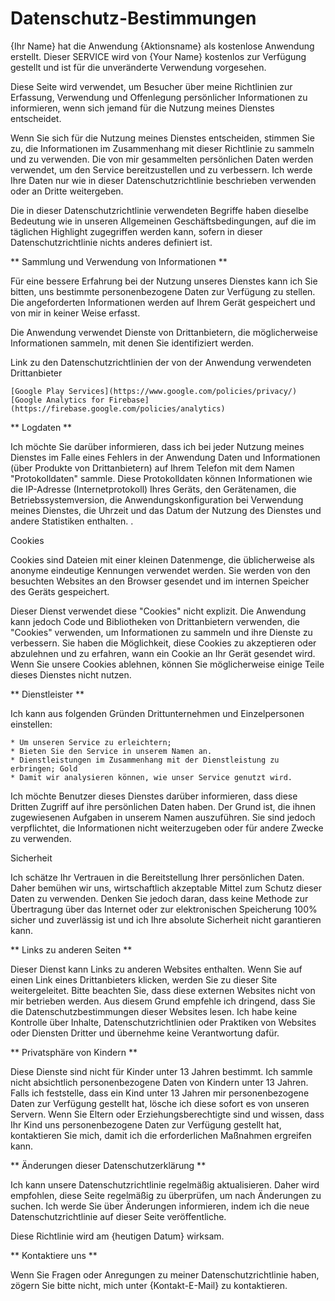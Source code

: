 
# Datenschutz-Bestimmungen

{Ihr Name} hat die Anwendung {Aktionsname} als kostenlose Anwendung erstellt. Dieser SERVICE wird von {Your Name} kostenlos zur Verfügung gestellt und ist für die unveränderte Verwendung vorgesehen.

Diese Seite wird verwendet, um Besucher über meine Richtlinien zur Erfassung, Verwendung und Offenlegung persönlicher Informationen zu informieren, wenn sich jemand für die Nutzung meines Dienstes entscheidet.

Wenn Sie sich für die Nutzung meines Dienstes entscheiden, stimmen Sie zu, die Informationen im Zusammenhang mit dieser Richtlinie zu sammeln und zu verwenden. Die von mir gesammelten persönlichen Daten werden verwendet, um den Service bereitzustellen und zu verbessern. Ich werde Ihre Daten nur wie in dieser Datenschutzrichtlinie beschrieben verwenden oder an Dritte weitergeben.

Die in dieser Datenschutzrichtlinie verwendeten Begriffe haben dieselbe Bedeutung wie in unseren Allgemeinen Geschäftsbedingungen, auf die im täglichen Highlight zugegriffen werden kann, sofern in dieser Datenschutzrichtlinie nichts anderes definiert ist.

** Sammlung und Verwendung von Informationen **

Für eine bessere Erfahrung bei der Nutzung unseres Dienstes kann ich Sie bitten, uns bestimmte personenbezogene Daten zur Verfügung zu stellen. Die angeforderten Informationen werden auf Ihrem Gerät gespeichert und von mir in keiner Weise erfasst.

Die Anwendung verwendet Dienste von Drittanbietern, die möglicherweise Informationen sammeln, mit denen Sie identifiziert werden.

Link zu den Datenschutzrichtlinien der von der Anwendung verwendeten Drittanbieter

    [Google Play Services](https://www.google.com/policies/privacy/)
    [Google Analytics for Firebase](https://firebase.google.com/policies/analytics)

** Logdaten **

Ich möchte Sie darüber informieren, dass ich bei jeder Nutzung meines Dienstes im Falle eines Fehlers in der Anwendung Daten und Informationen (über Produkte von Drittanbietern) auf Ihrem Telefon mit dem Namen "Protokolldaten" sammle. Diese Protokolldaten können Informationen wie die IP-Adresse (Internetprotokoll) Ihres Geräts, den Gerätenamen, die Betriebssystemversion, die Anwendungskonfiguration bei Verwendung meines Dienstes, die Uhrzeit und das Datum der Nutzung des Dienstes und andere Statistiken enthalten. .

Cookies

Cookies sind Dateien mit einer kleinen Datenmenge, die üblicherweise als anonyme eindeutige Kennungen verwendet werden. Sie werden von den besuchten Websites an den Browser gesendet und im internen Speicher des Geräts gespeichert.

Dieser Dienst verwendet diese "Cookies" nicht explizit. Die Anwendung kann jedoch Code und Bibliotheken von Drittanbietern verwenden, die "Cookies" verwenden, um Informationen zu sammeln und ihre Dienste zu verbessern. Sie haben die Möglichkeit, diese Cookies zu akzeptieren oder abzulehnen und zu erfahren, wann ein Cookie an Ihr Gerät gesendet wird. Wenn Sie unsere Cookies ablehnen, können Sie möglicherweise einige Teile dieses Dienstes nicht nutzen.

** Dienstleister **

Ich kann aus folgenden Gründen Drittunternehmen und Einzelpersonen einstellen:

    * Um unseren Service zu erleichtern;
    * Bieten Sie den Service in unserem Namen an.
    * Dienstleistungen im Zusammenhang mit der Dienstleistung zu erbringen; Gold
    * Damit wir analysieren können, wie unser Service genutzt wird.

Ich möchte Benutzer dieses Dienstes darüber informieren, dass diese Dritten Zugriff auf ihre persönlichen Daten haben. Der Grund ist, die ihnen zugewiesenen Aufgaben in unserem Namen auszuführen. Sie sind jedoch verpflichtet, die Informationen nicht weiterzugeben oder für andere Zwecke zu verwenden.

Sicherheit

Ich schätze Ihr Vertrauen in die Bereitstellung Ihrer persönlichen Daten. Daher bemühen wir uns, wirtschaftlich akzeptable Mittel zum Schutz dieser Daten zu verwenden. Denken Sie jedoch daran, dass keine Methode zur Übertragung über das Internet oder zur elektronischen Speicherung 100% sicher und zuverlässig ist und ich Ihre absolute Sicherheit nicht garantieren kann.

** Links zu anderen Seiten **

Dieser Dienst kann Links zu anderen Websites enthalten. Wenn Sie auf einen Link eines Drittanbieters klicken, werden Sie zu dieser Site weitergeleitet. Bitte beachten Sie, dass diese externen Websites nicht von mir betrieben werden. Aus diesem Grund empfehle ich dringend, dass Sie die Datenschutzbestimmungen dieser Websites lesen. Ich habe keine Kontrolle über Inhalte, Datenschutzrichtlinien oder Praktiken von Websites oder Diensten Dritter und übernehme keine Verantwortung dafür.

** Privatsphäre von Kindern **

Diese Dienste sind nicht für Kinder unter 13 Jahren bestimmt. Ich sammle nicht absichtlich personenbezogene Daten von Kindern unter 13 Jahren. Falls ich feststelle, dass ein Kind unter 13 Jahren mir personenbezogene Daten zur Verfügung gestellt hat, lösche ich diese sofort es von unseren Servern. Wenn Sie Eltern oder Erziehungsberechtigte sind und wissen, dass Ihr Kind uns personenbezogene Daten zur Verfügung gestellt hat, kontaktieren Sie mich, damit ich die erforderlichen Maßnahmen ergreifen kann.

** Änderungen dieser Datenschutzerklärung **

Ich kann unsere Datenschutzrichtlinie regelmäßig aktualisieren. Daher wird empfohlen, diese Seite regelmäßig zu überprüfen, um nach Änderungen zu suchen. Ich werde Sie über Änderungen informieren, indem ich die neue Datenschutzrichtlinie auf dieser Seite veröffentliche.

Diese Richtlinie wird am {heutigen Datum} wirksam.

** Kontaktiere uns **

Wenn Sie Fragen oder Anregungen zu meiner Datenschutzrichtlinie haben, zögern Sie bitte nicht, mich unter {Kontakt-E-Mail} zu kontaktieren.
